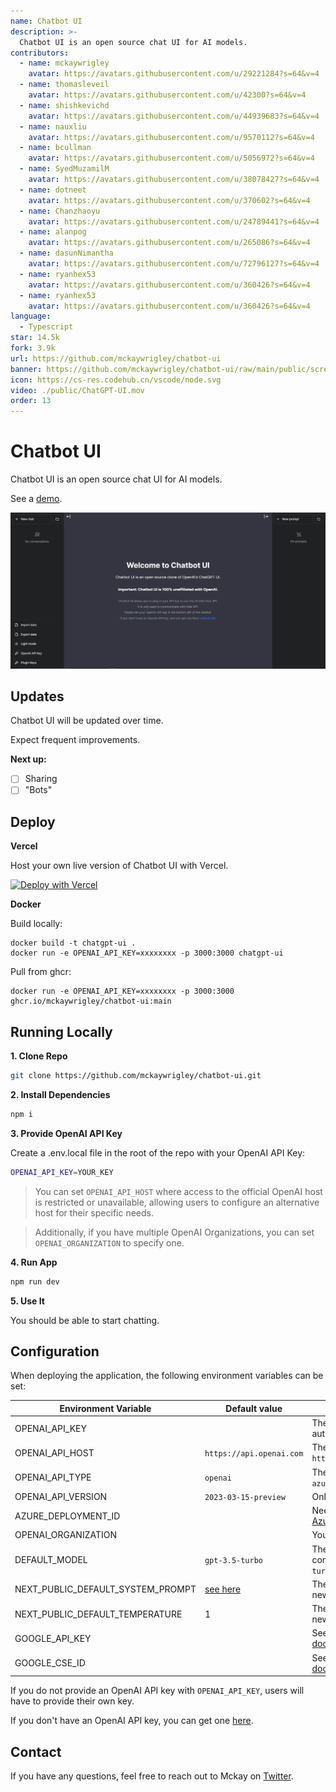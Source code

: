 ```yaml
---
name: Chatbot UI
description: >-
  Chatbot UI is an open source chat UI for AI models.
contributors:
  - name: mckaywrigley
    avatar: https://avatars.githubusercontent.com/u/29221284?s=64&v=4
  - name: thomasleveil
    avatar: https://avatars.githubusercontent.com/u/42300?s=64&v=4
  - name: shishkevichd
    avatar: https://avatars.githubusercontent.com/u/44939683?s=64&v=4
  - name: nauxliu
    avatar: https://avatars.githubusercontent.com/u/9570112?s=64&v=4
  - name: bcullman
    avatar: https://avatars.githubusercontent.com/u/5056972?s=64&v=4
  - name: SyedMuzamilM
    avatar: https://avatars.githubusercontent.com/u/38078427?s=64&v=4
  - name: dotneet
    avatar: https://avatars.githubusercontent.com/u/370602?s=64&v=4
  - name: Chanzhaoyu
    avatar: https://avatars.githubusercontent.com/u/24789441?s=64&v=4
  - name: alanpog
    avatar: https://avatars.githubusercontent.com/u/265086?s=64&v=4
  - name: dasunNimantha
    avatar: https://avatars.githubusercontent.com/u/72796127?s=64&v=4
  - name: ryanhex53   
    avatar: https://avatars.githubusercontent.com/u/360426?s=64&v=4
  - name: ryanhex53
    avatar: https://avatars.githubusercontent.com/u/360426?s=64&v=4
language:
  - Typescript
star: 14.5k
fork: 3.9k
url: https://github.com/mckaywrigley/chatbot-ui
banner: https://github.com/mckaywrigley/chatbot-ui/raw/main/public/screenshots/screenshot-0402023.jpg
icon: https://cs-res.codehub.cn/vscode/node.svg
video: ./public/ChatGPT-UI.mov
order: 13
---
```


# Chatbot UI

Chatbot UI is an open source chat UI for AI models.

See a [demo](https://twitter.com/mckaywrigley/status/1640380021423603713?s=46&t=AowqkodyK6B4JccSOxSPew).

![Chatbot UI](./public/screenshots/screenshot-0402023.jpg)

## Updates

Chatbot UI will be updated over time.

Expect frequent improvements.

**Next up:**

- [ ] Sharing
- [ ] "Bots"

## Deploy

**Vercel**

Host your own live version of Chatbot UI with Vercel.

[![Deploy with Vercel](https://vercel.com/button)](https://vercel.com/new/clone?repository-url=https%3A%2F%2Fgithub.com%2Fmckaywrigley%2Fchatbot-ui)

**Docker**

Build locally:

```shell
docker build -t chatgpt-ui .
docker run -e OPENAI_API_KEY=xxxxxxxx -p 3000:3000 chatgpt-ui
```

Pull from ghcr:

```
docker run -e OPENAI_API_KEY=xxxxxxxx -p 3000:3000 ghcr.io/mckaywrigley/chatbot-ui:main
```

## Running Locally

**1. Clone Repo**

```bash
git clone https://github.com/mckaywrigley/chatbot-ui.git
```

**2. Install Dependencies**

```bash
npm i
```

**3. Provide OpenAI API Key**

Create a .env.local file in the root of the repo with your OpenAI API Key:

```bash
OPENAI_API_KEY=YOUR_KEY
```

> You can set `OPENAI_API_HOST` where access to the official OpenAI host is restricted or unavailable, allowing users to configure an alternative host for their specific needs.

> Additionally, if you have multiple OpenAI Organizations, you can set `OPENAI_ORGANIZATION` to specify one.

**4. Run App**

```bash
npm run dev
```

**5. Use It**

You should be able to start chatting.

## Configuration

When deploying the application, the following environment variables can be set:

| Environment Variable              | Default value                  | Description                                                                                                                               |
| --------------------------------- | ------------------------------ | ----------------------------------------------------------------------------------------------------------------------------------------- |
| OPENAI_API_KEY                    |                                | The default API key used for authentication with OpenAI                                                                                   |
| OPENAI_API_HOST                   | `https://api.openai.com`       | The base url, for Azure use `https://<endpoint>.openai.azure.com`                                                                         |
| OPENAI_API_TYPE                   | `openai`                       | The API type, options are `openai` or `azure`                                                                                             |
| OPENAI_API_VERSION                | `2023-03-15-preview`           | Only applicable for Azure OpenAI                                                                                                          |
| AZURE_DEPLOYMENT_ID               |                                | Needed when Azure OpenAI, Ref [Azure OpenAI API](https://learn.microsoft.com/zh-cn/azure/cognitive-services/openai/reference#completions) |
| OPENAI_ORGANIZATION               |                                | Your OpenAI organization ID                                                                                                               |
| DEFAULT_MODEL                     | `gpt-3.5-turbo`                | The default model to use on new conversations, for Azure use `gpt-35-turbo`                                                               |
| NEXT_PUBLIC_DEFAULT_SYSTEM_PROMPT | [see here](utils/app/const.ts) | The default system prompt to use on new conversations                                                                                     |
| NEXT_PUBLIC_DEFAULT_TEMPERATURE   | 1                              | The default temperature to use on new conversations                                                                                       |
| GOOGLE_API_KEY                    |                                | See [Custom Search JSON API documentation][GCSE]                                                                                          |
| GOOGLE_CSE_ID                     |                                | See [Custom Search JSON API documentation][GCSE]                                                                                          |

If you do not provide an OpenAI API key with `OPENAI_API_KEY`, users will have to provide their own key.

If you don't have an OpenAI API key, you can get one [here](https://platform.openai.com/account/api-keys).

## Contact

If you have any questions, feel free to reach out to Mckay on [Twitter](https://twitter.com/mckaywrigley).

[GCSE]: https://developers.google.com/custom-search/v1/overview